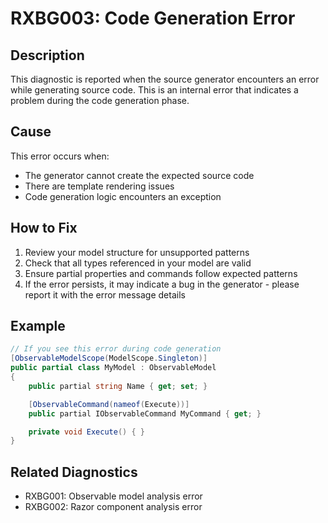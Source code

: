 # RXBG003: Code Generation Error

## Description

This diagnostic is reported when the source generator encounters an error while generating source code. This is an internal error that indicates a problem during the code generation phase.

## Cause

This error occurs when:
- The generator cannot create the expected source code
- There are template rendering issues
- Code generation logic encounters an exception

## How to Fix

1. Review your model structure for unsupported patterns
2. Check that all types referenced in your model are valid
3. Ensure partial properties and commands follow expected patterns
4. If the error persists, it may indicate a bug in the generator - please report it with the error message details

## Example

```csharp
// If you see this error during code generation
[ObservableModelScope(ModelScope.Singleton)]
public partial class MyModel : ObservableModel
{
    public partial string Name { get; set; }

    [ObservableCommand(nameof(Execute))]
    public partial IObservableCommand MyCommand { get; }

    private void Execute() { }
}
```

## Related Diagnostics

- RXBG001: Observable model analysis error
- RXBG002: Razor component analysis error
